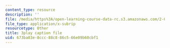 ```yaml
---
content_type: resource
description: ''
file: /media/https%3A/open-learning-course-data-rc.s3.amazonaws.com/2-003sc-engineering-dynamics-fall-2011/673ba03e8ccc88c886c566e09b60cbf1_63sIgMvBuEQ.srt
file_type: application/x-subrip
resourcetype: Other
title: 3play caption file
uid: 673ba03e-8ccc-88c8-86c5-66e09b60cbf1
---
```

